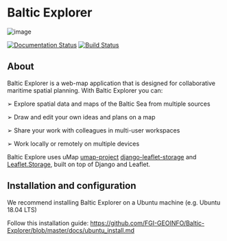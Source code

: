 
# Baltic Explorer

![image](http://balticexplorer.eu/static/umap/img/BalticExplorerCover.png)

[![Documentation Status](https://readthedocs.org/projects/umap-project/badge/?version=latest)](http://umap-project.readthedocs.io/en/latest/?badge=latest) [![Build Status](https://travis-ci.org/umap-project/umap.svg?branch=master)](https://travis-ci.org/umap-project/umap)

## About

Baltic Explorer is a web-map application that is designed for collaborative maritime spatial
planning. With Baltic Explorer you can:

➢ Explore spatial data and maps of the Baltic Sea from multiple sources

➢ Draw and edit your own ideas and plans on a map

➢ Share your work with colleagues in multi-user workspaces

➢ Work locally or remotely on multiple devices

Baltic Explore uses uMap [umap-project](https://github.com/umap-project/) [django-leaflet-storage](https://github.com/umap-project/django-leaflet-storage) and [Leaflet.Storage](https://github.com/umap-project/Leaflet.Storage), built on top of Django and Leaflet.


## Installation and configuration

We recommend installing Baltic Explorer on a Ubuntu machine (e.g. Ubuntu 18.04 LTS)

Follow this installation guide: https://github.com/FGI-GEOINFO/Baltic-Explorer/blob/master/docs/ubuntu_install.md
